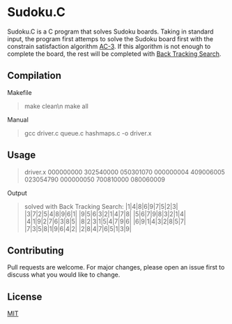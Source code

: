# Sudoku.C

Sudoku.C is a C program that solves Sudoku boards. Taking in standard input, the program first
attemps to solve the Sudoku board first with the constrain satisfaction algorithm [AC-3](https://en.wikipedia.org/wiki/AC-3_algorithm).
If this algorithm is not enough to complete the board, the rest will be completed with [Back Tracking Search](https://en.wikipedia.org/wiki/Backtracking).

## Compilation

Makefile

> make clean\n
> make all

Manual

> gcc driver.c queue.c hashmaps.c -o driver.x

## Usage

> driver.x
> 000000000
> 302540000
> 050301070
> 000000004
> 409006005
> 023054790
> 000000050
> 700810000
> 080060009

Output

> solved with Back Tracking Search:
> |1|4|8|6|9|7|5|2|3|
> |3|7|2|5|4|8|9|6|1|
> |9|5|6|3|2|1|4|7|8|
> |5|6|7|9|8|3|2|1|4|
> |4|1|9|2|7|6|3|8|5|
> |8|2|3|1|5|4|7|9|6|
> |6|9|1|4|3|2|8|5|7|
> |7|3|5|8|1|9|6|4|2|
> |2|8|4|7|6|5|1|3|9|

## Contributing

Pull requests are welcome. For major changes, please open an issue first to discuss what you would like to change.

## License

[MIT](https://choosealicense.com/licenses/mit/)
